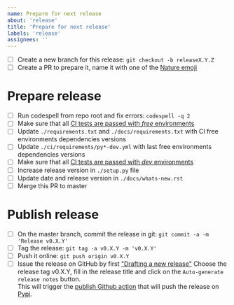 ```yaml
---
name: Prepare for next release
about: 'release'
title: 'Prepare for next release'
labels: 'release'
assignees: ''
---
```


- [ ] Create a new branch for this release: ``git checkout -b releaseX.Y.Z``
- [ ] Create a PR to prepare it, name it with one of the [Nature emoji](https://www.webfx.com/tools/emoji-cheat-sheet/#tabs-3) 

# Prepare release

- [ ] Run codespell from repo root and fix errors: ``codespell -q 2``
- [ ] Make sure that all [CI tests are passed with *free* environments](https://github.com/euroargodev/argopy/actions?query=workflow%3A%22tests+in+FREE+env%22+event%3Apull_request)
- [ ] Update ``./requirements.txt`` and ``./docs/requirements.txt`` with CI free environments dependencies versions 
- [ ] Update ``./ci/requirements/py*-dev.yml`` with last free environments dependencies versions
- [ ] Make sure that all [CI tests are passed with *dev* environments](https://github.com/euroargodev/argopy/actions?query=workflow%3A%22tests+in+DEV+env%22+event%3Apull_request)
- [ ] Increase release version in ``./setup.py`` file
- [ ] Update date and release version in ``./docs/whats-new.rst``
- [ ] Merge this PR to master

# Publish release

- [ ] On the master branch, commit the release in git: ``git commit -a -m 'Release v0.X.Y'``
- [ ] Tag the release: ``git tag -a v0.X.Y -m 'v0.X.Y'``
- [ ] Push it online: ``git push origin v0.X.Y``
- [ ] Issue the release on GitHub by first ["Drafting a new release"](https://github.com/euroargodev/argopy/releases/new)
Choose the release tag v0.X.Y, fill in the release title and click on the `Auto-generate release notes` button.  
This will trigger the [publish Github action](https://github.com/euroargodev/argopy/blob/master/.github/workflows/pythonpublish.yml) that will push the release on [Pypi](https://pypi.org/project/argopy/#history).